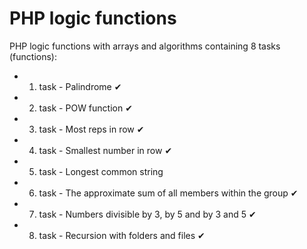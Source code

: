 # PHP logic functions

PHP logic functions with arrays and algorithms containing 8 tasks (functions):

 - 1. task - Palindrome &#10004;
 - 2. task - POW function &#10004;
 - 3. task - Most reps in row &#10004;
 - 4. task - Smallest number in row &#10004;
 - 5. task - Longest common string
 - 6. task - The approximate sum of all members within the group &#10004;
 - 7. task - Numbers divisible by 3, by 5 and by 3 and 5 &#10004;
 - 8. task - Recursion with folders and files &#10004;
